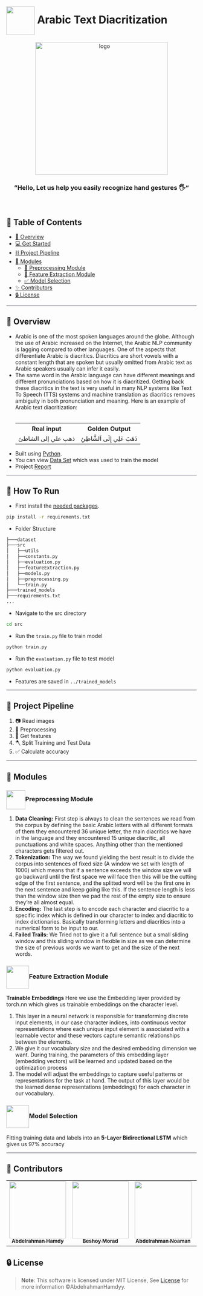 <div align= >

#  <img align="center" height="75px"  src="https://media2.giphy.com/media/v1.Y2lkPTc5MGI3NjExOTJ6YXI3M2l4OW8xMTd1NmJlM2E2cXl6Mmczdnc5cnE0YnI4OWNyaSZlcD12MV9pbnRlcm5hbF9naWZfYnlfaWQmY3Q9cw/iJJNCuhOVeDXxoKiAU/giphy.gif"> Arabic Text Diacritization


</div>
<div align="center">
   <img align="center" height="350px"  src="https://cdn.dribbble.com/users/1092177/screenshots/2649569/dribbble.gif" alt="logo">
   <br>

   ### ”Hello, Let us help you easily recognize hand gestures 🖐️“
</div>

<p align="center"> 
    <br> 
</p>

## 📝 Table of Contents

- <a href ="#about"> 📙 Overview</a>
- <a href ="#started"> 💻 Get Started</a>
- <a href ="#pipeline"> ⛓️ Project Pipeline</a>
- <a href ="#modules">🤖  Modules</a>
    - <a href="#preprocessing">🔁 Preprocessing Module</a>
    - <a href="#feature">💪 Feature Extraction Module</a>
    - <a href="#selection">✅ Model Selection</a>
- <a href ="#contributors"> ✨ Contributors</a>
- <a href ="#license"> 🔒 License</a>
<hr style="background-color: #4b4c60"></hr>

<a id = "about"></a>

## 📙 Overview

<ul>
<li> Arabic is one of the most spoken languages around the globe. Although the use of
Arabic increased on the Internet, the Arabic NLP community is lagging compared to
other languages. One of the aspects that differentiate Arabic is diacritics. Diacritics are
short vowels with a constant length that are spoken but usually omitted from Arabic text
as Arabic speakers usually can infer it easily. </li>
<li> The same word in the Arabic language
can have different meanings and different pronunciations based on how it is diacritized.
Getting back these diacritics in the text is very useful in many NLP systems like Text To
Speech (TTS) systems and machine translation as diacritics removes ambiguity in both
pronunciation and meaning. Here is an example of Arabic text diacritization:</li>
<br>
<table>
<tr>
<th>Real input</th>
<th>Golden Output</th>
</tr>
<tr>
<td>
ذهب علي إلى الشاطئ
</td>
<td>
ذَهَبَ عَلِي إِلَى اَلشَّاطِئِ
</td>
</tr>

</table>

<li> Built using <a href="https://docs.python.org/3/">Python</a>.</li>
<li>You can view
<a href="https://github.com/AbdelrahmanHamdyy/Arabic-Text-Diacritization/tree/main/dataset">Data Set</a> which was used to train the model</li>
<li>Project <a href="https://github.com/AbdelrahmanHamdyy/Arabic-Text-Diacritization/tree/main/Report.pdf"> Report</a></li>
</ul>
<hr style="background-color: #4b4c60"></hr>
<a id = "Started"></a>

## 🚀 How To Run

- First install the  <a href="https://github.com/AbdelrahmanHamdyy/Hand-Gesture-Recognition/blob/main/requirements.txt">needed packages</a>.</li> 

```sh
pip install -r requirements.txt
```

- Folder Structure

```sh
├───dataset
├───src
│   ├──utils
│   ├──constants.py
│   ├──evaluation.py
│   ├──featureExtraction.py
│   ├──models.py
│   ├──preprocessing.py
│   └──train.py
├───trained_models
├───requirements.txt
...
```

- Navigate to the src directory

```sh
cd src
```

- Run the `train.py` file to train model

```sh
python train.py
```

- Run the `evaluation.py` file to test model

```sh
python evaluation.py
```

- Features are saved in `../trained_models`
<hr style="background-color: #4b4c60"></hr>

<a id = "Pipeline"></a>

## 🧱 Project Pipeline
<ol>
<li>📷 Read images</li>
<li>🔁 Preprocessing</li>
<li>💪 Get features</li>
<li>🪓 Split Training and Test Data</li>
<li>✅ Calculate accuracy</li>

</ol>

<hr style="background-color: #4b4c60"></hr>
<a id = "Modules"></a>

## 🤖 Modules
<a id = "Preprocessing"></a>

### <img align= center width=50px src="https://media0.giphy.com/media/321AaGDATXT8dq4MDC/giphy.gif?cid=ecf05e47r2eazdcsf8tqp6diz0z2o24gcho6yy4kj4lu6ctb&ep=v1_stickers_search&rid=giphy.gif&ct=s">Preprocessing Module
<ol>
<li> <strong>Data Cleaning:</strong> First step is always to clean the sentences we read from the 
corpus by defining the basic Arabic letters with all different formats of them 
they encountered 36 unique letter, the main diacritics we have in the language 
and they encountered 15 unique diacritic, all punctuations and white spaces. 
Anything other than the mentioned characters gets filtered out.</li>
<li><strong>Tokenization:</strong> The way we found yielding the best result is to divide the corpus 
into sentences of fixed size (A window we set with length of 1000) which means 
that if a sentence exceeds the window size we will go backward until the first 
space we will face then this will be the cutting edge of the first sentence, and 
the splitted word will be the first one in the next sentence and keep going like 
this. If the sentence length is less than the window size then we pad the rest of 
the empty size to ensure they’re all almost equal.</li>
<li><strong>Encoding:</strong> The last step is to encode each character and diacritic to a specific index which 
is defined in our character to index and diacritic to index dictionaries. Basically 
transforming letters and diacritics into a numerical form to be input to our.</li>
<li><strong>Failed Trails:</strong> We Tried not to give it a full sentence but a small sliding window 
and this sliding window in flexible in size as we can determine the size of 
previous words we want to get and the size of the next words.</li>
</ol>
<a id = "Feature"></a>

### <img align= center height=60px src="https://media0.giphy.com/media/fw9KH5k7W2BVb78Wkq/200w.webp?cid=ecf05e472gayvziprwm50vr429mjzkk6lic31u4tegu821k7&ep=v1_stickers_search&rid=200w.webp&ct=s">Feature Extraction Module

<strong>Trainable Embeddings</strong> Here we use the Embedding layer provided by torch.nn 
which gives us trainable embeddings on the character level. 
<ol>
<li>This layer in a neural network is responsible for transforming discrete 
input elements, in our case character indices, into continuous vector 
representations where each unique input element is associated with a 
learnable vector and these vectors capture semantic relationships 
between the elements. </li>
<li>
 We give it our vocabulary size and the desired embedding dimension we 
want. During training, the parameters of this embedding layer 
(embedding vectors) will be learned and updated based on the 
optimization process</li>
<li>
The model will adjust the embeddings to capture useful patterns or 
representations for the task at hand. The output of this layer would be 
the learned dense representations (embeddings) for each character in our
vocabulary.
</li>
</ol>
<a id = "Selection"></a>

### <img align= center height=60px src="https://media0.giphy.com/media/YqJxBFX7cOPQSFO6gv/200w.webp?cid=ecf05e47q2pctv46mon3iqculvvgg8k8bruy7d5or1kf1jh8&ep=v1_stickers_search&rid=200w.webp&ct=s">Model Selection

Fitting training data and labels into an <strong>5-Layer Bidirectional LSTM</strong> which gives us 97% accuracy



<hr style="background-color: #4b4c60"></hr>

<a id ="Contributors"></a>

## 👑 Contributors 

<table align="center" >
  <tr>
    <td align="center"><a href="https://github.com/AbdelrahmanHamdyy"><img src="https://avatars.githubusercontent.com/u/67989900?v=4" width="150;" alt=""/><br /><sub><b>Abdelrahman Hamdy</b></sub></a><br /></td>
      <td align="center"><a href="https://github.com/BeshoyMorad" ><img src="https://avatars.githubusercontent.com/u/82404564?v=4" width="150;" alt=""/><br /><sub><b>Beshoy Morad</b></sub></a><br />
    </td>
       <td align="center"><a href="https://github.com/AbdelrahmanNoaman"><img src="https://avatars.githubusercontent.com/u/76150639?v=4" width="150;" alt=""/><br /><sub><b>Abdelrahman Noaman</b></sub></a><br /></td>
     <td align="center"><a href="https://github.com/EslamAsHhraf"><img src="https://avatars.githubusercontent.com/u/71986226?v=4" width="150;" alt=""/><br /><sub><b>Eslam Ashraf</b></sub></a><br /></td>
  </tr>
</table>



<a id ="License"></a>

## 🔒 License

> **Note**: This software is licensed under MIT License, See [License](https://github.com/AbdelrahmanHamdyy/Arabic-Text-Diacritization/blob/main/LICENSE) for more information ©AbdelrahmanHamdyy.
